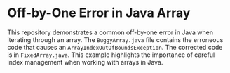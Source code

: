 # Off-by-One Error in Java Array

This repository demonstrates a common off-by-one error in Java when iterating through an array. The `BuggyArray.java` file contains the erroneous code that causes an `ArrayIndexOutOfBoundsException`.  The corrected code is in `FixedArray.java`. This example highlights the importance of careful index management when working with arrays in Java.